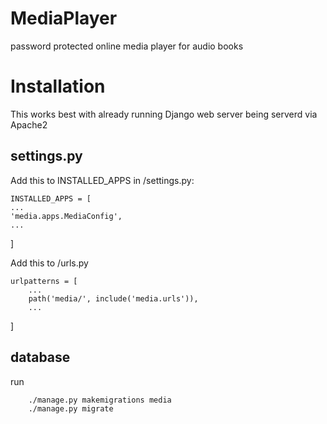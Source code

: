 # MediaPlayer
 password protected online media player for audio books

# Installation

This works best with already running Django web server being serverd via Apache2

## settings.py

Add this to INSTALLED_APPS in  <appname>/settings.py:

    INSTALLED_APPS = [
    ...
    'media.apps.MediaConfig',
    ...
    
]

Add this to <appname>/urls.py

    urlpatterns = [
        ...
        path('media/', include('media.urls')),
        ...
]

## database

run

        ./manage.py makemigrations media
        ./manage.py migrate

